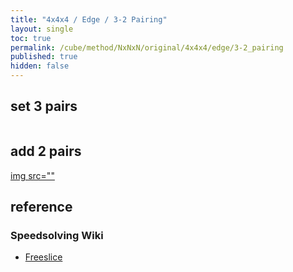 ```yaml
---
title: "4x4x4 / Edge / 3-2 Pairing"
layout: single
toc: true
permalink: /cube/method/NxNxN/original/4x4x4/edge/3-2_pairing
published: true
hidden: false
---
```


<head>
  <base target="_blank">
  <style>
    img {
      max-width: 250px;
    }
  </style>
</head>



## set 3 pairs

<a href="https://alpha.twizzle.net/edit/?puzzle=4x4x4&setup-alg=2U+R+U+R%27+y%27+R+U+R%27+z2+L%27+U+L+y2+F%27+U+F+2U+F%27+U+F+F+U%27+F%27+2U+R+U%27+R%27+L%27+U+L+z2+y+R+U%27+R%27+y+R+U2+R%27+L%27+U+L+U%27+F+R%27+F%27+R+R+U2+R%27+L%27+U2+L+u2&stickering=F2L&alg=L%27+U+L%0AR%27+F+R+F%27%0Ay%0AF+D%27+F%27%0Ay%0AD+F%27+R+F+R%27%0Au%27+y+y">
  <img src="">
</a>



## add 2 pairs

<a href="https://alpha.twizzle.net/edit/?puzzle=4x4x4&setup-alg=2U+R+U+R%27+y%27+R+U+R%27+z2+L%27+U+L+y2+F%27+U+F+2U+F%27+U+F+F+U%27+F%27+2U+R+U%27+R%27+L%27+U+L+z2+y+R+U%27+R%27+y+R+U2+R%27+L%27+U+L+U%27+F+R%27+F%27+R+y+z2+U+L%27+U+L+y%27+F%27+L+F+L%27+2U+y%27&alg=U%27+R+U%27+R%27%0A2U%27%0AD+F%27+R+F+R%27%0A2U%0AD2+R%27+D+R%0A2U%27%0AL%27+U2%27+L+F%27+U+F%0A2U&stickering=F2L">
  img src=""
</a>



## reference

### Speedsolving Wiki

- [Freeslice](https://www.speedsolving.com/wiki/index.php/Edge_pairing#Freeslice_edge_pairing)
